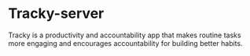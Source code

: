 # Tracky-server
Tracky is a productivity and accountability app that makes routine tasks more engaging and encourages accountability for building better habits.
